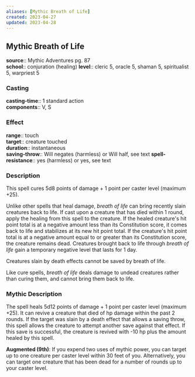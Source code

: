 ```yaml
---
aliases: [Mythic Breath of Life]
created: 2023-04-27
updated: 2023-04-28
---
```


## Mythic Breath of Life

**source**:: Mythic Adventures pg. 87  
**school**:: conjuration (healing)
**level**:: cleric 5, oracle 5, shaman 5, spiritualist 5, warpriest 5

### Casting

**casting-time**:: 1 standard action  
**components**:: V, S

### Effect

**range**:: touch  
**target**:: creature touched  
**duration**:: instantaneous  
**saving-throw**:: Will negates (harmless) or Will half, see text
**spell-resistance**:: yes (harmless) or yes, see text

### Description

This spell cures 5d8 points of damage + 1 point per caster level (maximum +25).  
  
Unlike other spells that heal damage, *breath of life* can bring recently slain creatures back to life. If cast upon a creature that has died within 1 round, apply the healing from this spell to the creature. If the healed creature's hit point total is at a negative amount less than its Constitution score, it comes back to life and stabilizes at its new hit point total. If the creature's hit point total is at a negative amount equal to or greater than its Constitution score, the creature remains dead. Creatures brought back to life through *breath of life* gain a temporary negative level that lasts for 1 day.  
  
Creatures slain by death effects cannot be saved by breath of life.  
  
Like cure spells, *breath of life* deals damage to undead creatures rather than curing them, and cannot bring them back to life.

### Mythic Description

The spell heals 5d12 points of damage + 1 point per caster level (maximum +25). It can revive a creature that died of hp damage within the past 2 rounds. If the target was slain by a death effect that allows a saving throw, this spell allows the creature to attempt another save against that effect. If this save is successful, the creature is revived with -10 hp plus the amount healed by this spell.  
  
**Augmented (9th)**: If you expend two uses of mythic power, you can target up to one creature per caster level within 30 feet of you. Alternatively, you can target one creature that has been dead for a number of rounds up to your caster level.

